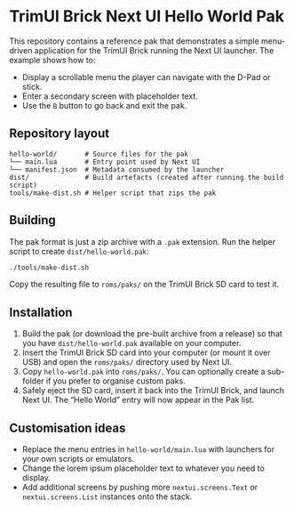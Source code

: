# TrimUI Brick Next UI Hello World Pak

This repository contains a reference pak that demonstrates a simple menu-driven
application for the TrimUI Brick running the Next UI launcher. The example
shows how to:

- Display a scrollable menu the player can navigate with the D-Pad or stick.
- Enter a secondary screen with placeholder text.
- Use the `B` button to go back and exit the pak.

## Repository layout

```
hello-world/       # Source files for the pak
└── main.lua       # Entry point used by Next UI
└── manifest.json  # Metadata consumed by the launcher
dist/              # Build artefacts (created after running the build script)
tools/make-dist.sh # Helper script that zips the pak
```

## Building

The pak format is just a zip archive with a `.pak` extension. Run the helper
script to create `dist/hello-world.pak`:

```bash
./tools/make-dist.sh
```

Copy the resulting file to `roms/paks/` on the TrimUI Brick SD card to test it.

## Installation

1. Build the pak (or download the pre-built archive from a release) so that you
   have `dist/hello-world.pak` available on your computer.
2. Insert the TrimUI Brick SD card into your computer (or mount it over USB)
   and open the `roms/paks/` directory used by Next UI.
3. Copy `hello-world.pak` into `roms/paks/`. You can optionally create a
   sub-folder if you prefer to organise custom paks.
4. Safely eject the SD card, insert it back into the TrimUI Brick, and launch
   Next UI. The “Hello World” entry will now appear in the Pak list.


## Customisation ideas

- Replace the menu entries in `hello-world/main.lua` with launchers for your own
  scripts or emulators.
- Change the lorem ipsum placeholder text to whatever you need to display.
- Add additional screens by pushing more `nextui.screens.Text` or
  `nextui.screens.List` instances onto the stack.
